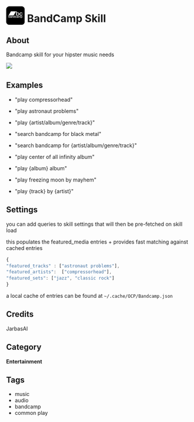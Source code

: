 # <img src='./ui/logo.png' width='50' height='50' style='vertical-align:bottom'/> BandCamp Skill

## About

Bandcamp skill for your hipster music needs

![](./gui.gif)

## Examples
* "play compressorhead"
* "play astronaut problems"
* "play {artist/album/genre/track}"

* "search bandcamp for black metal"
* "search bandcamp for {artist/album/genre/track}"

* "play center of all infinity album"
* "play {album} album"

* "play freezing moon by mayhem"
* "play {track} by {artist}"

## Settings

you can add queries to skill settings that will then be pre-fetched on skill load

this populates the featured_media entries + provides fast matching against cached entries

```javascript
{    
"featured_tracks" : ["astronaut problems"],
"featured_artists":  ["compressorhead"],
"featured_sets": ["jazz", "classic rock"]
}
```

a local cache of entries can be found at `~/.cache/OCP/Bandcamp.json`


## Credits
JarbasAl

## Category
**Entertainment**

## Tags
- music
- audio
- bandcamp
- common play


